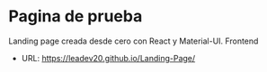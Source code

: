 # Pagina de prueba
Landing page creada desde cero con React y Material-UI. Frontend

- URL: https://leadev20.github.io/Landing-Page/
